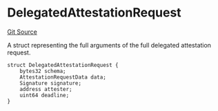 # DelegatedAttestationRequest
[Git Source](https://github.com/RafaDSan/trustful-zuzalu-contracts/blob/8145173dbd34bc00952ca1adb04b16dbe11ff624/src/interfaces/IEAS.sol)

A struct representing the full arguments of the full delegated attestation request.


```solidity
struct DelegatedAttestationRequest {
    bytes32 schema;
    AttestationRequestData data;
    Signature signature;
    address attester;
    uint64 deadline;
}
```


